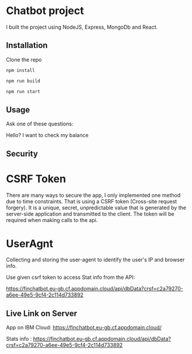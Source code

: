# Chatbot project

I built the project using NodeJS, Express, MongoDb and React.

## Installation

Clone the repo

```bash
npm install
```
```bash
npm run build
```
```bash
npm run start
```

## Usage

Ask one of these questions:

Hello?
I want to check my balance


## Security
# CSRF Token
There are many ways to secure the app, I only implemented one method due to time
constraints. That is using a CSRF token (Cross-site request forgery). It is a unique, secret, unpredictable value that is generated by the server-side application and transmitted to the client. The token will be required when making
calls to the api.

# UserAgnt
Collecting and storing the user-agent to identify the user's IP and browser info.



Use given csrf token to access Stat info from the API:

https://finchatbot.eu-gb.cf.appdomain.cloud/api/dbData?crsf=c2a79270-a6ee-49e5-9cf4-2c114d733892


## Live Link on Server

App on IBM Cloud:
https://finchatbot.eu-gb.cf.appdomain.cloud/


Stats info :
https://finchatbot.eu-gb.cf.appdomain.cloud/api/dbData?crsf=c2a79270-a6ee-49e5-9cf4-2c114d733892
